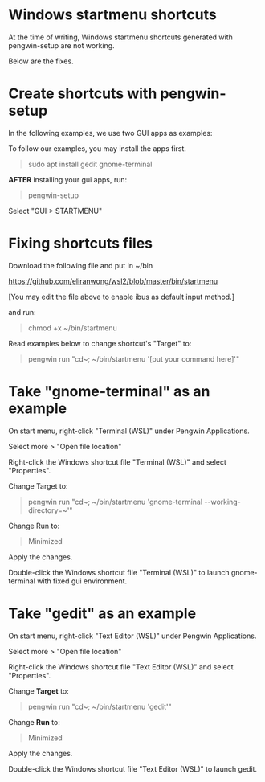 # Windows startmenu shortcuts

At the time of writing, Windows startmenu shortcuts generated with pengwin-setup are not working.

Below are the fixes.

# Create shortcuts with pengwin-setup

In the following examples, we use two GUI apps as examples:

To follow our examples, you may install the apps first.

> sudo apt install gedit gnome-terminal

<b>AFTER</b> installing your gui apps, run:

> pengwin-setup

Select "GUI > STARTMENU"

# Fixing shortcuts files

Download the following file and put in ~/bin

https://github.com/eliranwong/wsl2/blob/master/bin/startmenu

[You may edit the file above to enable ibus as default input method.]

and run:

> chmod +x ~/bin/startmenu

Read examples below to change shortcut's "Target" to:

> pengwin run "cd~; ~/bin/startmenu '[put your command here]'"

# Take "gnome-terminal" as an example

On start menu, right-click "Terminal (WSL)" under Pengwin Applications.

Select more > "Open file location"

Right-click the Windows shortcut file "Terminal (WSL)" and select "Properties".

Change Target to:

> pengwin run "cd~; ~/bin/startmenu 'gnome-terminal --working-directory=\~'"

Change Run to:

> Minimized

Apply the changes.

Double-click the Windows shortcut file "Terminal (WSL)" to launch gnome-terminal with fixed gui environment.

# Take "gedit" as an example

On start menu, right-click "Text Editor (WSL)" under Pengwin Applications.

Select more > "Open file location"

Right-click the Windows shortcut file "Text Editor (WSL)" and select "Properties".

Change <b>Target</b> to:

> pengwin run "cd~; ~/bin/startmenu 'gedit'"

Change <b>Run</b> to:

> Minimized

Apply the changes.

Double-click the Windows shortcut file "Text Editor (WSL)" to launch gedit.
